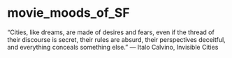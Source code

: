 # movie_moods_of_SF
“Cities, like dreams, are made of desires and fears, even if the thread of their discourse is secret, their rules are absurd, their perspectives deceitful, and everything conceals something else.” ― Italo Calvino, Invisible Cities 
